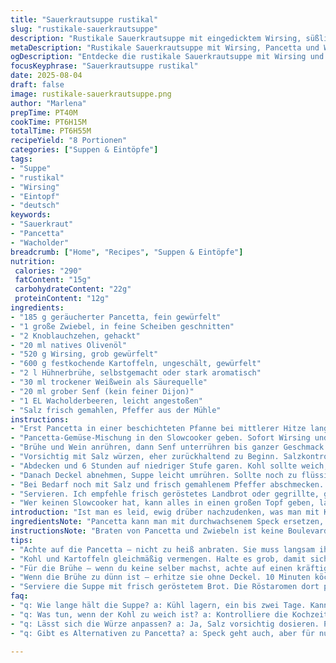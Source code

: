 ```yaml
---
title: "Sauerkrautsuppe rustikal"
slug: "rustikale-sauerkrautsuppe"
description: "Rustikale Sauerkrautsuppe mit eingedicktem Wirsing, süßlicher Kurzbratwurst und dezenten Wacholdernoten. Statt klassischem Speck verwende ich geräucherten Pancetta für leicht nussige Tiefe. Kartoffeln bleiben ungeschält, für erdigen Biss. Weißwein ersetzt den Essig; milder, aber trotzdem frisch genug. Die Suppe gart langsam genug, um Kohl und Kartoffeln weich zu machen, ohne matschig zu werden. Aromatik entsteht durch scharf angebratenes Gemüse, Knoblauch, und etwas Senf. Salz und Pfeffer fein dosiert, dabei das Säure-Süße-Spiel nicht aus den Augen verlieren. Ein einfaches Gericht, das du mit Brot oder gegrillter Wurst servieren kannst, je nach Lust. Kleine Abwandlung: Petersilie frisch statt Selleriegrün gibt anderes Aroma. Brotrinde kann man knusprig rösten, passt gut zum Eintopf."
metaDescription: "Rustikale Sauerkrautsuppe mit Wirsing, Pancetta und Wacholder. Ein herzhaftes Gericht, ideal für kalte Tage."
ogDescription: "Entdecke die rustikale Sauerkrautsuppe mit Wirsing und Pancetta. Perfekt für gemütliche Abende, einfach und herzhaft."
focusKeyphrase: "Sauerkrautsuppe rustikal"
date: 2025-08-04
draft: false
image: rustikale-sauerkrautsuppe.png
author: "Marlena"
prepTime: PT40M
cookTime: PT6H15M
totalTime: PT6H55M
recipeYield: "8 Portionen"
categories: ["Suppen & Eintöpfe"]
tags:
- "Suppe"
- "rustikal"
- "Wirsing"
- "Eintopf"
- "deutsch"
keywords:
- "Sauerkraut"
- "Pancetta"
- "Wacholder"
breadcrumb: ["Home", "Recipes", "Suppen & Eintöpfe"]
nutrition: 
 calories: "290"
 fatContent: "15g"
 carbohydrateContent: "22g"
 proteinContent: "12g"
ingredients:
- "185 g geräucherter Pancetta, fein gewürfelt"
- "1 große Zwiebel, in feine Scheiben geschnitten"
- "2 Knoblauchzehen, gehackt"
- "20 ml natives Olivenöl"
- "520 g Wirsing, grob gewürfelt"
- "600 g festkochende Kartoffeln, ungeschält, gewürfelt"
- "2 l Hühnerbrühe, selbstgemacht oder stark aromatisch"
- "30 ml trockener Weißwein als Säurequelle"
- "20 ml grober Senf (kein feiner Dijon)"
- "1 EL Wacholderbeeren, leicht angestoßen"
- "Salz frisch gemahlen, Pfeffer aus der Mühle"
instructions:
- "Erst Pancetta in einer beschichteten Pfanne bei mittlerer Hitze langsam anbraten. Nicht zu heiß, sonst bitter. Pancetta soll Fett lassen, Farbe annehmen, lautes Knacken und Brutzeln hören. Dann Zwiebel und Knoblauch zugeben, glasig schwitzen, leichte Röstnote entwickeln, nicht braun werden lassen."
- "Pancetta-Gemüse-Mischung in den Slowcooker geben. Sofort Wirsing und Kartoffeln einfüllen. Wacholder und frisch gemahlenen Pfeffer darüber. Kurz mit den Händen vermengen, um gleichmäßige Verteilung."
- "Brühe und Wein anrühren, dann Senf unterrühren bis ganzer Geschmack verschmilzt. Langsam einfüllen, nicht auf einmal gießen, um keine Kältebrüche im Slowcooker."
- "Vorsichtig mit Salz würzen, eher zurückhaltend zu Beginn. Salzkontrolle ist wichtig, da Brühe meist schon salzig ist."
- "Abdecken und 6 Stunden auf niedriger Stufe garen. Kohl sollte weich, aber noch formstabil sein, Kartoffeln durch, aber nicht zerfallen. Die Wacholderbeeren nehmen an Aroma zu, weich werden, dafür erst kurz vor Ende streifen oder zerdrücken, sonst zu dominant."
- "Danach Deckel abnehmen, Suppe leicht umrühren. Sollte noch zu flüssig sein, 10 Minuten ohne Deckel weiterköcheln lassen, Flüssigkeit reduziert sich, Konsistenz dickt an."
- "Bei Bedarf noch mit Salz und frisch gemahlenem Pfeffer abschmecken. Wer es schärfer mag, kann ein paar Flocken scharfen Paprikapulver einrühren."
- "Servieren. Ich empfehle frisch geröstetes Landbrot oder gegrillte, grobe Bratwurst. Die Röstaromen vom Fleisch an der Suppe geben einen rauchigen Charakter."
- "Wer keinen Slowcooker hat, kann alles in einen großen Topf geben, lange bei schwacher Hitze und gelegentlichem Umrühren garen. Dauert ähnlich, erfordert aber mehr Aufmerksamkeit."
introduction: "Ist man es leid, ewig drüber nachzudenken, was man mit Kohl und Kartoffeln anfängt, kommt diese Suppe genau richtig. Sauerkraut? Nein, Wirsing diesmal. Der kitzelt feiner, bekommt durch den Wein einen schmeichelnden Twist. Pancetta statt Speck. Ich habe neulich entdeckt, in der Pfanne brutzelt Pancetta anders, gibt so nussige Tiefe, die ich beim klassischen Speck oft vermisse. Kartöffel schälen? Gerade nicht. Die Schale gibt Textur und erdet den Geschmack. Ja, minimal rustikal. Senf grob, so bleibt es knusprig im Mund, keine cremige Langeweile. Wacholder? Ein bisschen irritierend beim ersten Mal. Aber genau dasselbe eigentlich wie beim klassischen Choucroute, nur subtiler. Du lernst hier, wie Timing und sensorische Zeichen entscheiden, wann Kohl weich genug ist, ohne matschig zu werden. Keine strikte Stoppuhr, sondern Sinn fürs Gericht."
ingredientsNote: "Pancetta kann man mit durchwachsenem Speck ersetzen, falls der nicht persönlich verfügbar ist. Wichtig ist, dass das Fett langsam austritt und Geschmack gibt. Statt Weißwein funktioniert auch leichter Apfelessig, aber weniger einfühlsam. Für die Brühe reicht ein qualitativ hochwertiger Fond, selbstgemacht hat natürlich mehr Eigenaromen. Wer keinen Wirsing liebt, kann auch Spitzkohl nehmen, wobei der schneller zerfällt. Wacholderbeeren sind kein Muss, geben aber die typische Kante. Senf grob, kein Glattpüree, trägt zur Textur bei. Kartoffeln ungeschält bringen Stabilität; schälen geht auch, dann gleichmäßiger. Knoblauch gut hacken, nicht zerdrücken, sonst wird er bitter. Öl nur zum Anbraten, nicht zu viel, sonst suppt die Suppe später nach Fett. "
instructionsNote: "Braten von Pancetta und Zwiebeln ist keine Boulevardgeschichte. Es braucht ruhiges Feuer, Geduld fürs Aroma. Knoblauch kommt erst spät rein, kurz glasig, aber bloß nicht verbrennen, sonst bitter. Langsam im Slowcooker garen, der Geräuschkulisse: leises Blubbern, keine hektischen Kochgeräusche. Kohl sollte weich sein, leicht biegsam, aber noch mit Biss, Kartoffeln gleichmäßig gar – mit Fingerprobe feststellen. Wacholderbeeren als Aromatisierer nicht zu lange drin lassen, sie können dominieren und die Suppe überdecken. Senf erst am Schluss gut unterrühren, der entwickelt sonst Bitterstoffe beim langen Kochen. Abschmecken immer in Ruhe und schrittweise; ein Schuss mehr Säure kann Eintopf retten, zu viel gibt Saures. Wenn Suppe zu dünn – kurz aufkochen mit offener Abdeckung. Wird sie zu dick, einfach mit etwas Brühe strecken, aber lieber zu dick als zu dünn. "
tips:
- "Achte auf die Pancetta – nicht zu heiß anbraten. Sie muss langsam ihr Fett abgeben, damit sie nicht bitter wird. Das Knacken ist ein gutes Zeichen. Zwiebeln hinzufügen, nicht zu lange bräunen. Aromen entfalten sich."
- "Kohl und Kartoffeln gleichmäßig vermengen. Halte es grob, damit sich die Texturen im Eintopf zeigen. Wacholderbeeren schüttle leicht, damit sie den richtigen Kick geben. Timing ist hier entscheidend."
- "Für die Brühe – wenn du keine selber machst, achte auf einen kräftigen Fond. Geschmack ist wichtig. Wenn die Suppe zu salzig wird, verwende weniger Salz. Ein Spritzer Wasser hilft."
- "Wenn die Brühe zu dünn ist – erhitze sie ohne Deckel. 10 Minuten köcheln. Wenn sie zu dick wird, einfach mit mehr Brühe verlängern. Immer einen Schritt zurückblicken und anpassen."
- "Serviere die Suppe mit frisch geröstetem Brot. Die Röstaromen dort passen ideal. Alternativ gegrillte Bratwurst für das Extra an Geschmack und Textur."
faq:
- "q: Wie lange hält die Suppe? a: Kühl lagern, ein bis zwei Tage. Kann einfrieren. Aufwärmen, darauf achten nicht zu überkochen."
- "q: Was tun, wenn der Kohl zu weich ist? a: Kontrolliere die Kochzeit. Zutaten mischen, nicht zu lange drin lassen. Frisch reinlegen für Biss."
- "q: Lässt sich die Würze anpassen? a: Ja, Salz vorsichtig dosieren. Pfeffer kannst du variieren. Experimentiere, ob weniger oder mehr Senf."
- "q: Gibt es Alternativen zu Pancetta? a: Speck geht auch, aber für nussige Tiefe bleib lieber bei Pancetta. Vegetarisch? Räuchertofu geben die Aromen."

---
```


